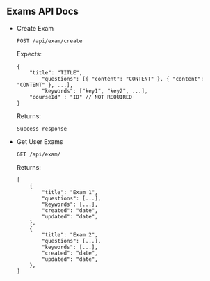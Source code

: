 Exams API Docs
----------------

- Create Exam
    ```
    POST /api/exam/create
    ```
    Expects:
    ```
    {
        "title": "TITLE",
		    "questions": [{ "content": "CONTENT" }, { "content": "CONTENT" }, ...],
		    "keywords": ["key1", "key2", ...],
        "courseId" : "ID" // NOT REQUIRED
    }
    ```

	Returns:
	```
	Success response
	```

- Get User Exams
    ```
    GET /api/exam/
    ```

	Returns:
	```
	[
		{
			"title": "Exam 1",
			"questions": [...],
			"keywords": [...],
			"created": "date",
			"updated": "date",
		},
		{
			"title": "Exam 2",
			"questions": [...],
			"keywords": [...],
			"created": "date",
			"updated": "date",
		},
	]
	```
